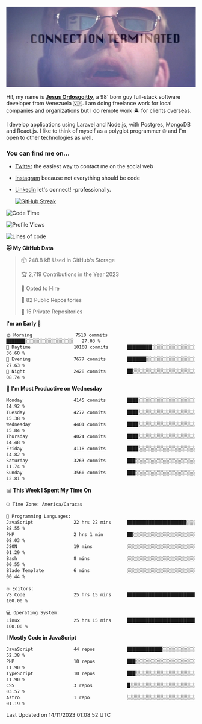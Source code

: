 ![hackers movie reference](./disconnected.jpg)

Hi!, my name is [**Jesus Ordosgoitty**](https://jodaz.dev), a 98' born guy full-stack software developer from Venezuela 🇻🇪. I am doing freelance work for local companies and organizations but I do remote work 🏝️ for clients overseas. 

I develop applications using Laravel and Node.js, with Postgres, MongoDB and React.js. I like to think of myself as a polyglot programmer 🌐 and I'm open to other technologies as well.

### You can find me on...

- [Twitter](https://twitter.com/jodaz_) the easiest way to contact me on the social web
- [Instagram](https://instagram.com/jodaz_) because not everything should be code
- [Linkedin](https://linkedin.com/in/jodaz) let's connect! -professionally.


    [![GitHub Streak](https://streak-stats.demolab.com?user=jodaz&theme=tokyonight)](https://git.io/streak-stats)

<!--START_SECTION:waka-->
![Code Time](http://img.shields.io/badge/Code%20Time-4%2C365%20hrs%2011%20mins-blue)

![Profile Views](http://img.shields.io/badge/Profile%20Views-0-blue)

![Lines of code](https://img.shields.io/badge/From%20Hello%20World%20I%27ve%20Written-89.4%20million%20lines%20of%20code-blue)

**🐱 My GitHub Data** 

> 📦 248.8 kB Used in GitHub's Storage 
 > 
> 🏆 2,719 Contributions in the Year 2023
 > 
> 💼 Opted to Hire
 > 
> 📜 82 Public Repositories 
 > 
> 🔑 15 Private Repositories 
 > 
**I'm an Early 🐤** 

```text
🌞 Morning                7510 commits        ███████░░░░░░░░░░░░░░░░░░   27.03 % 
🌆 Daytime                10168 commits       █████████░░░░░░░░░░░░░░░░   36.60 % 
🌃 Evening                7677 commits        ███████░░░░░░░░░░░░░░░░░░   27.63 % 
🌙 Night                  2428 commits        ██░░░░░░░░░░░░░░░░░░░░░░░   08.74 % 
```
📅 **I'm Most Productive on Wednesday** 

```text
Monday                   4145 commits        ████░░░░░░░░░░░░░░░░░░░░░   14.92 % 
Tuesday                  4272 commits        ████░░░░░░░░░░░░░░░░░░░░░   15.38 % 
Wednesday                4401 commits        ████░░░░░░░░░░░░░░░░░░░░░   15.84 % 
Thursday                 4024 commits        ████░░░░░░░░░░░░░░░░░░░░░   14.48 % 
Friday                   4118 commits        ████░░░░░░░░░░░░░░░░░░░░░   14.82 % 
Saturday                 3263 commits        ███░░░░░░░░░░░░░░░░░░░░░░   11.74 % 
Sunday                   3560 commits        ███░░░░░░░░░░░░░░░░░░░░░░   12.81 % 
```


📊 **This Week I Spent My Time On** 

```text
🕑︎ Time Zone: America/Caracas

💬 Programming Languages: 
JavaScript               22 hrs 22 mins      ██████████████████████░░░   88.55 % 
PHP                      2 hrs 1 min         ██░░░░░░░░░░░░░░░░░░░░░░░   08.03 % 
JSON                     19 mins             ░░░░░░░░░░░░░░░░░░░░░░░░░   01.29 % 
Bash                     8 mins              ░░░░░░░░░░░░░░░░░░░░░░░░░   00.55 % 
Blade Template           6 mins              ░░░░░░░░░░░░░░░░░░░░░░░░░   00.44 % 

🔥 Editors: 
VS Code                  25 hrs 15 mins      █████████████████████████   100.00 % 

💻 Operating System: 
Linux                    25 hrs 15 mins      █████████████████████████   100.00 % 
```

**I Mostly Code in JavaScript** 

```text
JavaScript               44 repos            █████████████░░░░░░░░░░░░   52.38 % 
PHP                      10 repos            ███░░░░░░░░░░░░░░░░░░░░░░   11.90 % 
TypeScript               10 repos            ███░░░░░░░░░░░░░░░░░░░░░░   11.90 % 
CSS                      3 repos             █░░░░░░░░░░░░░░░░░░░░░░░░   03.57 % 
Astro                    1 repo              ░░░░░░░░░░░░░░░░░░░░░░░░░   01.19 % 
```




 Last Updated on 14/11/2023 01:08:52 UTC
<!--END_SECTION:waka-->
